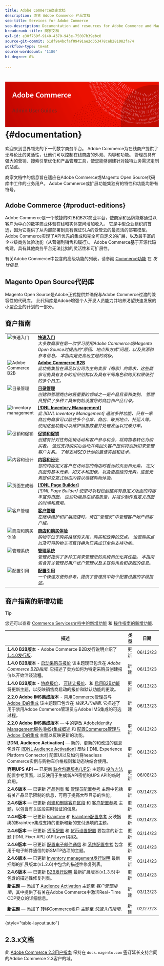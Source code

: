 ```yaml
---
title: Adobe Commerce商家文档
description: 浏览 Adobe Commerce 产品文档
seo-title: Services for Adobe Commerce
seo-description: Documentation and resources for Adobe Commerce and Magento Open Source users working in the Admin.
breadcrumb-title: 商家文档
exl-id: e30f769f-9140-4370-943e-75007b39ebc0
source-git-commit: 61df9a4bcfaf09491ae2d353478ceb281082fa74
workflow-type: tm+mt
source-wordcount: '1180'
ht-degree: 0%

---
```


# <!-- use banner as heading -->![商家文档](./assets/banner-user-home.png) {#documentation}

欢迎来到世界领先的下一代数字商务平台。 Adobe Commerce为在线商户提供了无与伦比的灵活性，让他们可以控制在线商店的外观、内容和功能。 管理员具有强大的营销、搜索引擎优化和产品管理工具，使您能够创建针对独特业务需求定制的站点。

商家文档中的信息旨在适应在Adobe Commerce或Magento Open Source代码库中工作的业务用户。 Adobe Commerce或扩展功能集独有的特性和功能均带有符号。

## Adobe Commerce {#product-editions}

Adobe Commerce是一个敏捷的B2B和B2C商业平台，使商家和品牌能够通过以客户为中心的数字商业体验在线和实体空间增加收入。 它是中型企业组织的首选，因为它提供了从内部部署到具有保证SLA的受管云的最灵活的部署模型。 Adobe Commerce实现了API优先的集成和完全可自定义的扩展，以及最丰富的企业级商务体验功能（从营销到销售和履行）。 Adobe Commerce基于开源代码构建，具有其他商务平台无法比拟的灵活性和可扩展性。

有关Adobe Commerce中包含的高级功能的列表，请参阅 [Commerce功能](https://experienceleague.adobe.com/docs/commerce-operations/release/features.html?lang=en) 在 _发行信息_.

## Magento Open Source代码库

Magento Open Source是Adobe正式提供并确保与Adobe Commerce过渡的兼容性的代码库。 此代码库是Adobe增强个人开发人员能力并培养渴望快速发展的小型企业的计划的一部分。

## 商户指南

<table>
<tr>
   <td valign="top" width="60px">
       <img alt="快速入门" src="./assets/icon-lightbulb.svg" width="40" height="40" /></td>
   <td valign="top">
   <a href="https://experienceleague.adobe.com/docs/commerce-admin/start/guide-overview.html"><strong>快速入门</strong></a>
    <div>
    <em>大多数商家在第一次学习使用Adobe Commerce或Magento Open Source时提出的“原因、地点和方式”问题，以及资源和参考信息。 本指南是更高级主题的跳板。</em>
    <br> </div>
  </td>
  </tr>
<tr>
  <td valign="top">
      <img alt="Adobe Commerce B2B" src="./assets/icon-building.svg" width="40" height="40"/></td>
   <td valign="top"><a href="https://experienceleague.adobe.com/docs/commerce-admin/b2b/guide-overview.html"><strong>Adobe Commerce B2B</strong></a>
    <div><em>此功能集旨在满足以公司为主的卖家（商家）的需求，这些商家可能具有复杂的组织结构以及具有不同角色和购买权限级别的多个员工。</em>
    <br></div>
  </td>
</tr>
<tr>
  <td valign="top">
    <img alt="目录管理" src="./assets/icon-shop.svg" width="40" height="40"/></td>
   <td valign="top"><a href="https://experienceleague.adobe.com/docs/commerce-admin/catalog/guide-overview.html"><strong>目录管理</strong></a>
    <div><em>创建和管理商店时最重要的领域之一是产品目录和类别。 管理员提供了多种工具来初始设置您的商店和产品目录。</em>
    <br></div>
  </td>
    </tr>
<tr>
    <td valign="top">
       <img alt="Inventory management" src="./assets/icon-transfer.svg" width="40" height="40"/></td>
   <td valign="top"><a href="https://experienceleague.adobe.com/docs/commerce-admin/inventory/guide-overview.html"> <strong>[!DNL Inventory Management]</strong></a>
    <div><em>此 [!DNL Inventory Management] 通过多种功能，只有一家商店的商家可以前往多个仓库、商店、取货地点、托运人等。 使用这些功能可以维护销售数量并处理发运以完成订单。 </em></div>
  </td>
</tr>
<tr>
    <td valign="top">
       <img alt="促销和促销" src="./assets/icon-labels.svg" width="40" height="40"/></td>
   <td valign="top"><a href="https://experienceleague.adobe.com/docs/commerce-admin/marketing/guide-overview.html"> <strong>促销和促销</strong></a>
    <div><em>创建有针对性的促销活动和客户参与机会，将购物者转化为购买者。 通过支持购买后活动并向回头客户提供特别折扣来管理客户关系。 了解支持SEO计划的最佳实践和技术。</em></div>
  </td>
</tr>
<tr>
    <td valign="top">
       <img alt="内容和设计" src="./assets/icon-color-wheel.svg" width="40" height="40"/></td>
   <td valign="top"><a href="https://experienceleague.adobe.com/docs/commerce-admin/content-design/guide-overview.html"> <strong>内容和设计</strong></a>
    <div><em>您的内容定义客户在访问您的商店时看到的页面和元素。 定义页面的基本元素，如文本和图像，以及更高级的元素，这些元素提供交互式动态内容以增强购物体验。</em></div>
  </td>
</tr>
<tr>
    <td valign="top">
       <img alt="页面生成器" src="./assets/icon-web-pages.svg" width="40" height="40"/></td>
   <td valign="top"><a href="https://experienceleague.adobe.com/docs/commerce-admin/page-builder/guide-overview.html"> <strong>[!DNL Page Builder]</strong></a>
    <div><em>[!DNL Page Builder] 使您可以轻松创建具有自定义版面的内容丰富的页面。 这些功能旨在提高质量，并减少制作自定义页面的时间和费用。</em></div>
  </td>
</tr>
<tr>
    <td valign="top">
       <img alt="客户管理" src="./assets/icon-demographic.svg" width="40" height="40"/></td>
   <td valign="top"><a href="https://experienceleague.adobe.com/docs/commerce-admin/customers/guide-overview.html"> <strong>客户管理</strong></a>
    <div><em>在继续维护和扩展商店时，请在“管理员”中管理客户帐户和客户组。</em></div>
  </td>
</tr>
<tr>
    <td valign="top">
       <img alt="商店和购买体验" src="./assets/icon-shopping-cart.svg" width="40" height="40"/></td>
   <td valign="top"><a href="https://experienceleague.adobe.com/docs/commerce-admin/stores-sales/guide-overview.html"> <strong>商店和购买体验</strong></a>
    <div><em>购物车位于购买路径的末尾，购买和放弃的交点。 设置购买点以及可将购物车项目转换为已完成订单的支持功能。</em></div>
  </td>
</tr>
<tr>
    <td valign="top">
       <img alt="管理系统" src="./assets/icon-globe-grid.svg" width="40" height="40"/></td>
   <td valign="top"><a href="https://experienceleague.adobe.com/docs/commerce-admin/systems/guide-overview.html"> <strong>管理系统</strong></a>
    <div><em>管理员提供了多种工具来管理您的系统和优化其性能。 本指南包含有关管理员用户帐户管理以及关联的角色和权限的信息。</em></div>
  </td>
</tr>
<tr>
    <td valign="top">
       <img alt="配置引用" src="./assets/icon-settings.svg" width="40" height="40"/></td>
   <td valign="top"><a href="https://experienceleague.adobe.com/docs/commerce-admin/config/guide-overview.html"> <strong>配置引用</strong></a>
    <div><em>一个快速方便的参考，提供了管理员中每个配置设置的字段描述。</em></div>
  </td>
</tr>
</table>

## 商户指南的新增功能

>[!TIP]
>
>您还可以查看 [Commerce Services文档中的新增功能](https://experienceleague.adobe.com/docs/commerce-merchant-services/user-guides/home.html#what%E2%80%99s-new) 和 [操作指南的新增功能](https://experienceleague.adobe.com/docs/commerce-operations/operational-guides/home.html#what%E2%80%99s-new).

| 描述 | 类型 | 日期 |
| ----------- | ---- | ---- |
| **1.4.0 B2B版本** - Adobe Commerce B2B发行说明介绍了 [1.4.0发行版](../b2b/release-notes.md#b2b-v140). | 更新 | 06/13/23 |
| **1.4.0 B2B版本** - [启动采购员报价](../b2b/sales-rep-initiates-quote.md) 该主题现已包含在 _Adobe Commerce B2B指南_. 它描述了卖方如何为特定采购员创建报价以开始洽谈流程。 | 新建 | 06/13/23 |
| **1.4.0 B2B版本** - [协商报价](../b2b/quote-price-negotiation.md)， [可转让报价](../b2b/quotes.md)、和 [启用B2B功能](../b2b/enable-basic-features.md) 将更新主题，以反映销售商启动的报价和默认功能的更改。 | 更新 | 06/13/23 |
| **2.2.0 Adobe IMS集成版本** - [禁用Commerce管理员与Adobe ID的集成](../getting-started/adobe-ims-disable.md) 该主题现已包含在 _快速入门指南_. 它描述了用于禁用Adobe Commerce管理员与Adobe IMS集成的可选过程。 | 新建 | 06/13/23 |
| **2.2.0 Adobe IMS集成版本**  — 中的更改 [AdobeIdentity Management服务(IMS)集成概述](../getting-started/adobe-ims-integration-overview.md) 和 [配置Commerce管理与Adobe ID的集成](../getting-started/adobe-ims-config.md) 主题以反映更新的功能。 | 更新 | 06/13/23 |
| **[!DNL Audience Activation]**  — 新的、更新的和改进的信息包含在 [[!DNL Audience Activation]](../customers/audience-activation.md) 反映 [!DNL Experience Platform Connector] 配置UI以及如何将headless Commerce实例与购物车价格规则和动态块结合使用。 | 更新 | 06/13/23 |
| **弃用UPS API**  — 已更新 [联合包裹服务(UPS)](../stores-purchase/ups.md) 主题和 [投放方法](../configuration-reference/sales/delivery-methods.md#ups) 配置参考页面，以反映用于生成新API密钥的UPS API的临时弃用。 | 更新 | 06/08/23 |
| **2.4.6版本**  — 已更新 [产品列表](../catalog/products-list.md) 和 [管理员配置参考](../configuration-reference/advanced/admin.md) 主题中包括有关产品显示限制的信息，可用于提高大型目录的性能。 | 更新 | 03/14/23 |
| **2.4.6版本**  — 已更新 [创建和删除客户区段](../customers/customer-segment-create.md) 和 [客户配置参考](../configuration-reference/customers/customer-configuration.md) 主题，以包含有关区段实时验证的信息。 | 更新 | 03/14/23 |
| **2.4.6版本**  — 已更新 [Braintree](../stores-purchase/braintree.md) 和 [Braintree配置参考](../configuration-reference/sales/braintree.md) 反映捆绑的Braintree集成支持的更新和新的支付选项的主题。 | 更新 | 03/14/23 |
| **2.4.6版本**  — 已更新 [货币配置](../stores-purchase/currency-configuration.md) 和 [货币设置配置](../configuration-reference/general/currency-setup.md) 要包含的新主题 [!DNL Fixer API] (APILayer)期权。 | 更新 | 03/14/23 |
| **2.4.6版本**  — 已更新 [配置电子邮件通信](../systems/email-communications.md) 和 [系统配置参考](../configuration-reference/advanced/system.md#uicontrol-mail-sending-settings) 包含用于电子邮件通信的新SMTP选项的主题。 | 更新 | 03/14/23 |
| **2.4.6版本**  — 已更新 [Inventory management发行说明](../inventory-management/release-notes.md) 最新捆绑的扩展版本(v1.2.6)中包含的描述性修复列表。 | 更新 | 03/14/23 |
| **2.4.6版本**  — 已更新 [B2B发行说明](../b2b/release-notes.md) 最新扩展版本(v1.3.5)中包含的描述性修复列表。 | 更新 | 03/14/23 |
| **新主题**  — 添加了 [Audience Activation](../getting-started/commerce-account-transfer.md) 主题至 _客户管理指南_，其中提供了有关在Adobe Commerce中激活Real-Time CDP受众的详细信息。 | 新建 | 03/13/23 |
| **新主题**  — 添加了 [转移Commerce帐户](../getting-started/commerce-account-transfer.md) 主题至 _快速入门指南_. | 新建 | 02/27/23 |

{style="table-layout:auto"}

## 2.3.x文档

此 [Adobe Commerce 2.3用户指南](https://docs.magento.com/user-guide/v2.3/) 保持在 `docs.magento.com` 签订延长支持合同的Adobe Commerce 2.3客户的域。
